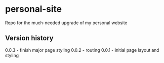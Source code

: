 # personal-site
Repo for the much-needed upgrade of my personal website

## Version history
0.0.3 - finish major page styling
0.0.2 - routing
0.0.1 - initial page layout and styling
